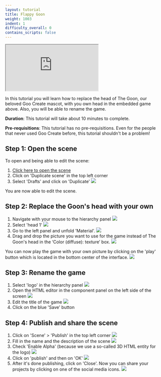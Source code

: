 ```yaml
---
layout: tutorial
title: Flappy Goon
weight: 1003
indent: 1
difficulty_overall: 0
contains_scripts: false
---
```

<iframe src="https://c1.goote.ch/80272d90cd6c47618e647117e2615902.scene" title="Flappy Goon"></iframe>

In this tutorial you will learn how to replace the head of The Goon, our beloved Goo Create mascot, with you own head in the embedded game above. Also, you will be able to rename the game. 



**Duration**: This tutorial will take about 10 minutes to complete.

**Pre-requisitions**: This tutorial has no pre-requisitions. Even for the people that never used Goo Create before, this tutorial shouldn't be a problem!
                      



## Step 1: Open the scene

To open and being able to edit the scene:

1. [Click here to open the scene](https://create.goocreate.com/edit/80272d90cd6c47618e647117e2615902.scene/)
2. Click on 'Duplicate scene' in the top left corner
3. Select 'Drafts' and click on 'Duplicate'
 ![](duplicate.gif)
 
 You are now able to edit the scene.


## Step 2: Replace the Goon's head with your own

1. Navigate with your mouse to the hierarchy panel
 ![](navigateToHierarchy.gif)
2. Select 'head 1'
![](selectHead1.gif)
3. Go to the left panel and unfold 'Material'.
![](unfoldMaterial.gif)
4. Drag and drop the picture you want to use for the game instead of The Goon's head in the ‘Color (diffuse): texture’ box.
![](dragAndDropYourHead.gif)

You can now play the game with your own picture by clicking on the 'play' button which is located in the bottom center of the interface.
![](playbutton.gif)


## Step 3: Rename the game

1. Select 'logo' in the hierarchy panel
 ![](selectLogoInHierarchy.gif)
2. Open the HTML editor in the component panel on the left side of the screen
 ![](openHTMLEditor.gif)
3. Edit the title of the game
 ![](replaceTitle.gif)
4. Click on the blue 'Save' button
 

## Step 4: Publish and share the scene

1. Click on 'Scene' > 'Publish' in the top left corner
 ![](publishbutton.gif)
2. Fill in the name and the description of the scene
 ![](namedescription.gif)
3. Check 'Enable Alpha' (because we use a so-called 3D HTML entity for the logo)
 ![](enableAlpha.gif)
4. Click on 'publish' and then on 'OK'
 ![](publish.gif)
5. After it's done publishing, click on 'Close'. Now you can share your projects by clicking on one of the social media icons.
 ![](sharegif.gif)
